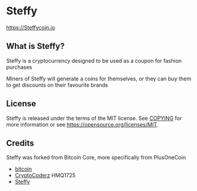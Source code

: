Steffy
============

https://Steffycoin.io

What is Steffy?
---------------------

Steffy is a cryptocurrency designed to be used as a coupon for fashion purchases

Miners of Steffy will generate a coins for themselves, or they can buy them to get discounts on their favourite brands

License
-------

Steffy is released under the terms of the MIT license. See [COPYING](COPYING) for more
information or see https://opensource.org/licenses/MIT.

Credits
-------

Steffy was forked from Bitcoin Core, more specifically from PlusOneCoin
* [bitcoin](https://github.com/bitcoin/bitcoin)
* [CryptoCoderz](https://github.com/CryptoCoderz/Espers.git) HMQ1725
* [Steffy](https://github.com/Oskii/Steffy)
